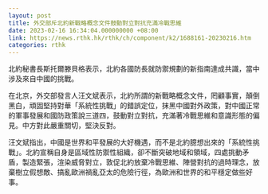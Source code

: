 ```yaml
---
layout: post
title: 外交部斥北約新戰略概念文件鼓動對立對抗充滿冷戰思維
date: 2023-02-16 16:34:04.000000000 +08:00
link: https://news.rthk.hk/rthk/ch/component/k2/1688161-20230216.htm
categories: rthk
---
```


北約秘書長斯托爾滕貝格表示，北約各國防長就防禦規劃的新指南達成共識，當中涉及來自中國的挑戰。

在北京，外交部發言人汪文斌表示，北約所謂的新戰略概念文件，罔顧事實，顛倒黑白，頑固堅持對華「系統性挑戰」的錯誤定位，抹黑中國對外政策，對中國正常的軍事發展和國防政策說三道四，鼓動對立對抗，充滿著冷戰思維和意識形態的偏見。中方對此嚴重關切，堅決反對。

汪文斌指出，中國是世界和平發展的大好機遇，而不是北約臆想出來的「系統性挑戰」。北約宣稱自身是區域性防禦性組織，卻不斷突破地域和領域，四處挑動矛盾，製造緊張，渲染威脅對立，敦促北約放棄冷戰思維、陣營對抗的過時理念，放棄樹立假想敵、搞亂歐洲禍亂亞太的危險行徑，為歐洲和世界的和平穩定做些好事。
 
